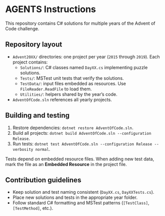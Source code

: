 # AGENTS Instructions

This repository contains C# solutions for multiple years of the Advent of Code challenge.

## Repository layout
- `Advent20XX/` directories: one project per year (`2015` through `2019`). Each project contains:
  - `Solutions/`: C# classes named `DayXX.cs` implementing puzzle solutions.
  - `Tests/`: MSTest unit tests that verify the solutions.
  - `TestData/`: input files embedded as resources. Use `FileReader.ReadFile` to load them.
  - `Utilities/`: helpers shared by the year’s code.
- `AdventOfCode.sln` references all yearly projects.

## Building and testing
1. Restore dependencies: `dotnet restore AdventOfCode.sln`.
2. Build all projects: `dotnet build AdventOfCode.sln --configuration Release`.
3. Run tests: `dotnet test AdventOfCode.sln --configuration Release --verbosity normal`.

Tests depend on embedded resource files. When adding new test data, mark the file as an **Embedded Resource** in the project file.

## Contribution guidelines
- Keep solution and test naming consistent (`DayXX.cs`, `DayXXTests.cs`).
- Place new solutions and tests in the appropriate year folder.
- Follow standard C# formatting and MSTest patterns (`[TestClass]`, `[TestMethod]`, etc.).

